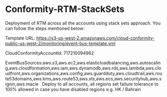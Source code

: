 # Conformity-RTM-StackSets

Deployment of RTM across all the accounts using stack sets approach. You can follow the steps mentioned below:

Template URL: https://s3-us-west-2.amazonaws.com/cloud-conformity-public-us-west-2/monitoring/event-bus-template.yml

CloudConformityAccountId: 717210094962

EventBusSources:aws.s3,aws.ec2,aws.elasticloadbalancing,aws.autoscaling,aws.cloudformation,aws.iam,aws.dynamodb,aws.rds,aws.lambda,aws.cloudfront,aws.organizations,aws.config,aws.guardduty,aws.cloudtrail,aws.route53domains,aws.kms,aws.route53,aws.sts,aws.ecs,aws.securityhub,aws.signin,aws.macie
 
Deploy to all accounts, all regions set failure tolerance to 100% allowed in case you have disabled regions e.g. HK / Bahrain

